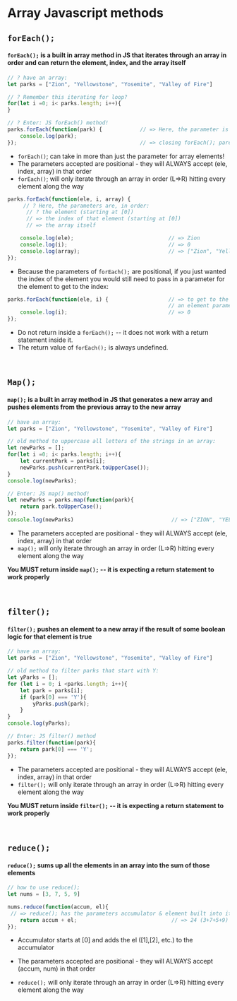 # Array Javascript methods
## ```forEach();```
#### ```forEach();``` is a built in array method in JS that iterates through an array in order and can return the element, index, and the array itself

```js
// ? have an array:
let parks = ["Zion", "Yellowstone", "Yosemite", "Valley of Fire"]

// ? Remember this iterating for loop?
for(let i =0; i< parks.length; i++){
}

// ? Enter: JS forEach() method!
parks.forEach(function(park) {            // => Here, the parameter is the element of the array starting at [0]
    console.log(park);
});                                       // => closing forEach(); parenthesis goes OUTSIDE curly brace
```

- ```forEach()```; can take in more than just the parameter for array elements!
- The parameters accepted are positional - they will ALWAYS accept (ele, index, array) in that order
- ```forEach()```; will only iterate through an array in order (L=>R) hitting every element along the way

```js
parks.forEach(function(ele, i, array) {
     // ? Here, the parameters are, in order:
      // ? the element (starting at [0])
      // => the index of that element (starting at [0])
      // => the array itself

    console.log(ele);                              // => Zion
    console.log(i);                                // => 0
    console.log(array);                            // => ["Zion", "Yellowstone", "Yosemite", "Valley of Fire"]
});
```

- Because the parameters of ```forEach();``` are positional, if you just wanted the index of the element you would still need to pass in a parameter for the element to get to the index:

```js
parks.forEach(function(ele, i) {                   // => to get to the i parameter you have to pass in
                                                   // an element parameter first
    console.log(i);                                // => 0
});
```

- Do not return inside a ```forEach();``` -- it does not work with a return statement inside it.
- The return value of ```forEach();``` is always undefined.

<br>

## ```Map();```
#### ```map();``` is a built in array method in JS that generates a new array and pushes elements from the previous array to the new array
```js
// have an array:
let parks = ["Zion", "Yellowstone", "Yosemite", "Valley of Fire"]

// old method to uppercase all letters of the strings in an array:
let newParks = [];
for(let i =0; i< parks.length; i++){
    let currentPark = parks[i];
    newParks.push(currentPark.toUpperCase());
}
console.log(newParks);

// Enter: JS map() method!
let newParks = parks.map(function(park){
    return park.toUpperCase();
});
console.log(newParks)                               // => ["ZION", "YELLOWSTONE", "YOSEMITE", "VALLEY OF FIRE"]
```
- The parameters accepted are positional - they will ALWAYS accept (ele, index, array) in that order
- ```map();``` will only iterate through an array in order (L=>R) hitting every element along the way

**You MUST return inside ```map();``` -- it is expecting a return statement to work properly**

<br>

## ```filter();```
#### ```filter();``` pushes an element to a new array if the result of some boolean logic for that element is true
```js
// have an array:
let parks = ["Zion", "Yellowstone", "Yosemite", "Valley of Fire"]

// old method to filter parks that start with Y:
let yParks = [];
for (let i = 0; i <parks.length; i++){
    let park = parks[i];
    if (park[0] === 'Y'){
        yParks.push(park);
    }
}
console.log(yParks);

// Enter: JS filter() method
parks.filter(function(park){
    return park[0] === 'Y';
});
```

- The parameters accepted are positional - they will ALWAYS accept (ele, index, array) in that order
- ```filter();``` will only iterate through an array in order (L=>R) hitting every element along the way

**You MUST return inside ```filter();``` -- it is expecting a return statement to work properly**

<br>

## ```reduce();```
#### ```reduce();``` sums up all the elements in an array into the sum of those elements
```js
// how to use reduce();
let nums = [3, 7, 5, 9]

nums.reduce(function(accum, el){
 // => reduce(); has the parameters accumulator & element built into its function
    return accum + el;                              // => 24 (3+7+5+9)
});
```

- Accumulator starts at [0] and adds the el ([1],[2], etc.) to the accumulator

- The parameters accepted are positional - they will ALWAYS accept (accum, num) in that order
- ```reduce();``` will only iterate through an array in order (L=>R) hitting every element along the way

